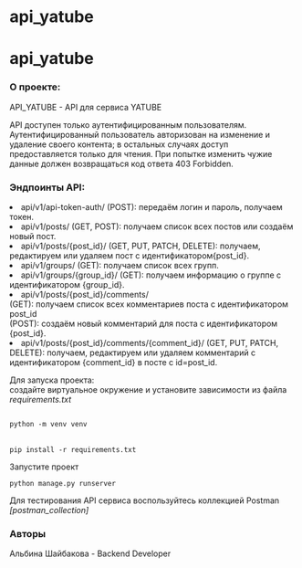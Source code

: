 # api_yatube

<h1> api_yatube </h1>

<h3> О проекте: </h3>
<p> API_YATUBE - API для сервиса YATUBE </p>

<p> API доступен только аутентифицированным пользователям.
Аутентифицированный пользователь авторизован на изменение и удаление своего контента;
в остальных случаях доступ предоставляется только для чтения.
При попытке изменить чужие данные должен возвращаться код ответа 403 Forbidden.
</p>

<h3> Эндпоинты API: </h3>
<p>
<li> api/v1/api-token-auth/ (POST): передаём логин и пароль, получаем токен. </li>
<li> api/v1/posts/ (GET, POST): получаем список всех постов или создаём новый пост. </li>
<li> api/v1/posts/{post_id}/ (GET, PUT, PATCH, DELETE): получаем, редактируем или удаляем пост с идентификатором{post_id}. </li>
<li> api/v1/groups/ (GET): получаем список всех групп. </li>
<li> api/v1/groups/{group_id}/ (GET): получаем информацию о группе с идентификатором {group_id}. </li>
<li> api/v1/posts/{post_id}/comments/ <br>
(GET): получаем список всех комментариев поста с идентификатором post_id <br>
(POST): создаём новый комментарий для поста с идентификатором {post_id}. </li>
<li> api/v1/posts/{post_id}/comments/{comment_id}/ (GET, PUT, PATCH, DELETE): получаем, редактируем или удаляем комментарий с идентификатором {comment_id} в посте с id=post_id. </li>
</p>
<p> Для запуска проекта: <br>
создайте виртуальное окружение и установите зависимости из файла <i> requirements.txt </i>
</p>
<code>
python -m venv venv
</code>
<br>
<code>
pip install -r requirements.txt
</code>
<p> Запустите проект <br>
<code>
python manage.py runserver
</code>
</p> 
<p>
Для тестирования API сервиса воспользуйтесь коллекцией Postman <i>[postman_collection]</i>
</p>



<p> <h3> Авторы </h3> 
Альбина Шайбакова - Backend Developer
</p>